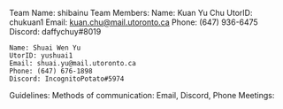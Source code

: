 Team Name: shibainu
Team Members:
	Name: Kuan Yu Chu
	UtorID: chukuan1
	Email: kuan.chu@mail.utoronto.ca
	Phone: (647) 936-6475
	Discord: daffychuy#8019
 	
	Name: Shuai Wen Yu
	UtorID: yushuai1
	Email: shuai.yu@mail.utoronto.ca
	Phone: (647) 676-1898
	Discord: IncognitoPotato#5974   
    

Guidelines:
	Methods of communication: Email, Discord, Phone
	Meetings: 
